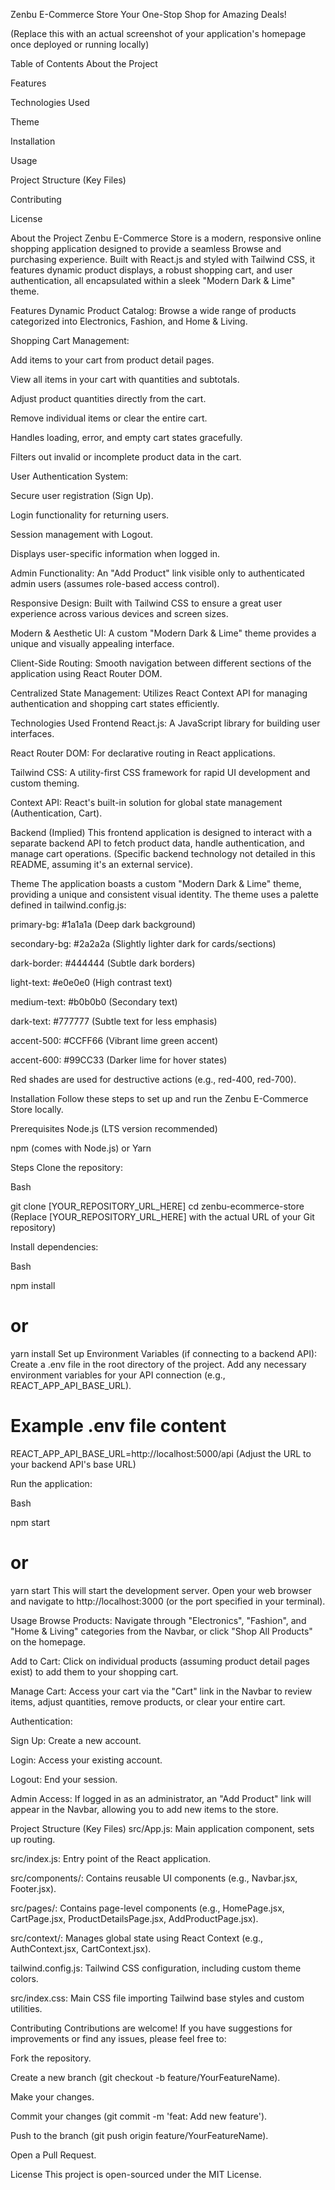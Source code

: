 Zenbu E-Commerce Store
Your One-Stop Shop for Amazing Deals!

(Replace this with an actual screenshot of your application's homepage once deployed or running locally)

Table of Contents
About the Project

Features

Technologies Used

Theme

Installation

Usage

Project Structure (Key Files)

Contributing

License

About the Project
Zenbu E-Commerce Store is a modern, responsive online shopping application designed to provide a seamless Browse and purchasing experience. Built with React.js and styled with Tailwind CSS, it features dynamic product displays, a robust shopping cart, and user authentication, all encapsulated within a sleek "Modern Dark & Lime" theme.

Features
Dynamic Product Catalog: Browse a wide range of products categorized into Electronics, Fashion, and Home & Living.

Shopping Cart Management:

Add items to your cart from product detail pages.

View all items in your cart with quantities and subtotals.

Adjust product quantities directly from the cart.

Remove individual items or clear the entire cart.

Handles loading, error, and empty cart states gracefully.

Filters out invalid or incomplete product data in the cart.

User Authentication System:

Secure user registration (Sign Up).

Login functionality for returning users.

Session management with Logout.

Displays user-specific information when logged in.

Admin Functionality: An "Add Product" link visible only to authenticated admin users (assumes role-based access control).

Responsive Design: Built with Tailwind CSS to ensure a great user experience across various devices and screen sizes.

Modern & Aesthetic UI: A custom "Modern Dark & Lime" theme provides a unique and visually appealing interface.

Client-Side Routing: Smooth navigation between different sections of the application using React Router DOM.

Centralized State Management: Utilizes React Context API for managing authentication and shopping cart states efficiently.

Technologies Used
Frontend
React.js: A JavaScript library for building user interfaces.

React Router DOM: For declarative routing in React applications.

Tailwind CSS: A utility-first CSS framework for rapid UI development and custom theming.

Context API: React's built-in solution for global state management (Authentication, Cart).

Backend (Implied)
This frontend application is designed to interact with a separate backend API to fetch product data, handle authentication, and manage cart operations. (Specific backend technology not detailed in this README, assuming it's an external service).

Theme
The application boasts a custom "Modern Dark & Lime" theme, providing a unique and consistent visual identity. The theme uses a palette defined in tailwind.config.js:

primary-bg: #1a1a1a (Deep dark background)

secondary-bg: #2a2a2a (Slightly lighter dark for cards/sections)

dark-border: #444444 (Subtle dark borders)

light-text: #e0e0e0 (High contrast text)

medium-text: #b0b0b0 (Secondary text)

dark-text: #777777 (Subtle text for less emphasis)

accent-500: #CCFF66 (Vibrant lime green accent)

accent-600: #99CC33 (Darker lime for hover states)

Red shades are used for destructive actions (e.g., red-400, red-700).

Installation
Follow these steps to set up and run the Zenbu E-Commerce Store locally.

Prerequisites
Node.js (LTS version recommended)

npm (comes with Node.js) or Yarn

Steps
Clone the repository:

Bash

git clone [YOUR_REPOSITORY_URL_HERE]
cd zenbu-ecommerce-store
(Replace [YOUR_REPOSITORY_URL_HERE] with the actual URL of your Git repository)

Install dependencies:

Bash

npm install
# or
yarn install
Set up Environment Variables (if connecting to a backend API):
Create a .env file in the root directory of the project. Add any necessary environment variables for your API connection (e.g., REACT_APP_API_BASE_URL).

# Example .env file content
REACT_APP_API_BASE_URL=http://localhost:5000/api
(Adjust the URL to your backend API's base URL)

Run the application:

Bash

npm start
# or
yarn start
This will start the development server. Open your web browser and navigate to http://localhost:3000 (or the port specified in your terminal).

Usage
Browse Products: Navigate through "Electronics", "Fashion", and "Home & Living" categories from the Navbar, or click "Shop All Products" on the homepage.

Add to Cart: Click on individual products (assuming product detail pages exist) to add them to your shopping cart.

Manage Cart: Access your cart via the "Cart" link in the Navbar to review items, adjust quantities, remove products, or clear your entire cart.

Authentication:

Sign Up: Create a new account.

Login: Access your existing account.

Logout: End your session.

Admin Access: If logged in as an administrator, an "Add Product" link will appear in the Navbar, allowing you to add new items to the store.

Project Structure (Key Files)
src/App.js: Main application component, sets up routing.

src/index.js: Entry point of the React application.

src/components/: Contains reusable UI components (e.g., Navbar.jsx, Footer.jsx).

src/pages/: Contains page-level components (e.g., HomePage.jsx, CartPage.jsx, ProductDetailsPage.jsx, AddProductPage.jsx).

src/context/: Manages global state using React Context (e.g., AuthContext.jsx, CartContext.jsx).

tailwind.config.js: Tailwind CSS configuration, including custom theme colors.

src/index.css: Main CSS file importing Tailwind base styles and custom utilities.

Contributing
Contributions are welcome! If you have suggestions for improvements or find any issues, please feel free to:

Fork the repository.

Create a new branch (git checkout -b feature/YourFeatureName).

Make your changes.

Commit your changes (git commit -m 'feat: Add new feature').

Push to the branch (git push origin feature/YourFeatureName).

Open a Pull Request.

License
This project is open-sourced under the MIT License.

